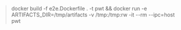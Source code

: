 > docker build -f e2e.Dockerfile . -t pwt && docker run -e ARTIFACTS_DIR=/tmp/artifacts -v /tmp:/tmp:rw -it --rm --ipc=host pwt
